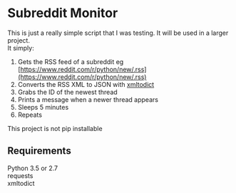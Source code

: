 # Subreddit Monitor

This is just a really simple script that I was testing. It will be used in a larger project.  
It simply:  
1) Gets the RSS feed of a subreddit eg [https://www.reddit.com/r/python/new/.rss](https://www.reddit.com/r/python/new/.rss)  
2) Converts the RSS XML to JSON with [xmltodict](https://github.com/martinblech/xmltodict)  
3) Grabs the ID of the newest thread  
4) Prints a message when a newer thread appears  
5) Sleeps 5 minutes  
6) Repeats  

This project is not pip installable

## Requirements
Python 3.5 or 2.7  
requests  
xmltodict  